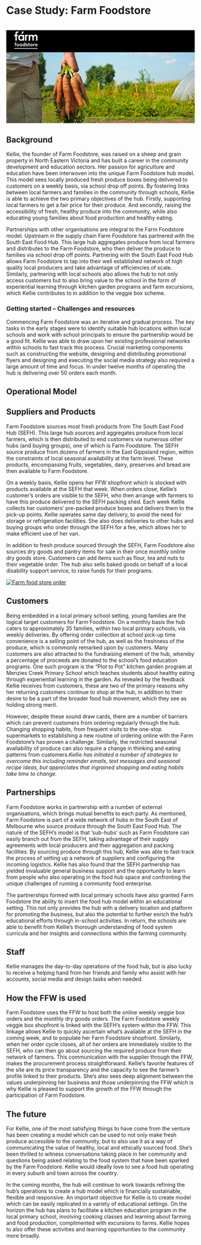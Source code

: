 # Case Study: Farm Foodstore

[  
](https://openfoodnetwork.org/wp-content/uploads/2016/01/Farm-Food-Store-image.png)![](/assets/30-FarmFoodstore-1-Farm-Food-Store-image_old.png)

## Background

Kellie, the founder of Farm Foodstore, was raised on a sheep and grain property in North Eastern Victoria and has built a career in the community development and education sectors. Her passion for agriculture and education have been interwoven into the unique Farm Foodstore hub model. This model sees locally produced fresh produce boxes being delivered to customers on a weekly basis, via school drop off points. By fostering links between local farmers and families in the community through schools, Kellie is able to achieve the two primary objectives of the hub. Firstly, supporting local farmers to get a fair price for their produce. And secondly, raising the accessibility of fresh, healthy produce into the community, while also educating young families about food production and healthy eating.

Partnerships with other organisations are integral to the Farm Foodstore model. Upstream in the supply chain Farm Foodstore has partnered with the South East Food Hub. This large hub aggregates produce from local farmers and distributes to the Farm Foodstore, who then deliver the produce to families via school drop off points. Partnering with the South East Food Hub allows Farm Foodstore to tap into their well established network of high quality local producers and take advantage of efficiencies of scale. Similarly, partnering with local schools also allows the hub to not only access customers but to also bring value to the school in the form of experiential learning through kitchen garden programs and farm excursions, which Kellie contributes to in addition to the veggie box scheme.

### Getting started – Challenges and resources

Commencing Farm Foodstore was an iterative and gradual process. The key tasks in the early stages were to identify suitable hub locations within local schools and work with school principals to ensure the partnership would be a good fit. Kellie was able to draw upon her existing professional networks within schools to fast track this process. Crucial marketing components such as constructing the website, designing and distributing promotional flyers and designing and executing the social media strategy also required a large amount of time and focus. In under twelve months of operating the hub is delivering over 50 orders each month.

## Operational Model

## Suppliers and Products

Farm Foodstore sources most fresh products from The South East Food Hub \(SEFH\). This large hub sources and aggregates produce from local farmers, which is then distributed to end customers via numerous other hubs \(and buying groups\), one of which is Farm Foodstore. The SEFH source produce from dozens of farmers in the East Gippsland region, within the constraints of local seasonal availability at the farm level. These products, encompassing fruits, vegetables, dairy, preserves and bread are then available to Farm Foodstore.

On a weekly basis, Kellie opens her FFW shopfront which is stocked with products available at the SEFH that week. When orders close, Kellie’s customer’s orders are visible to the SEFH, who then arrange with farmers to have this produce delivered to the SEFH packing shed. Each week Kellie collects her customers’ pre-packed produce boxes and delivers them to the pick-up points. Kellie operates same day delivery, to avoid the need for storage or refrigeration facilities. She also does deliveries to other hubs and buying groups who order through the SEFH for a fee, which allows her to make efficient use of her van.

In addition to fresh produce sourced through the SEFH, Farm Foodstore also sources dry goods and pantry items for sale in their once monthly online dry goods store. Customers can add items such as flour, tea and nuts to their vegetable order. The hub also sells baked goods on behalf of a local disability support service, to raise funds for their programs.

[![](https://openfoodnetwork.org/wp-content/uploads/2016/01/farm-food-store-pic.png "Farm food store order")](https://openfoodnetwork.org/wp-content/uploads/2016/01/farm-food-store-pic.png)

## Customers

Being embedded in a local primary school setting, young families are the logical target customers for Farm Foodstore. On a monthly basis the hub caters to approximately 35 families, within two local primary schools, via weekly deliveries. By offering order collection at school pick-up time convenience is a selling point of the hub, as well as the freshness of the produce, which is commonly remarked upon by customers. Many customers are also attracted to the fundraising element of the hub, whereby a percentage of proceeds are donated to the school’s food education programs. One such program is the “Plot to Pot” kitchen garden program at Menzies Creek Primary School which teaches students about healthy eating through experiential learning in the garden. As revealed by the feedback Kellie receives from customers, these are two of the primary reasons why her returning customers continue to shop at the hub, in addition to their desire to be a part of the broader food hub movement, which they see as holding strong merit.

However, despite these sound draw cards, there are a number of barriers which can prevent customers from ordering regularly through the hub. Changing shopping habits, from frequent visits to the one-stop supermarkets to establishing a new routine of ordering online with the Farm Foodstore’s has proven a challenge. Similarly, the restricted seasonal availability of produce can also require a change in thinking and eating patterns from customers._Kellie has initiated a number of strategies to overcome this including reminder emails, text messages and seasonal recipe ideas, but appreciates that ingrained shopping and eating habits take time to change._

## Partnerships

Farm Foodstore works in partnership with a number of external organisations, which brings mutual benefits to each party. As mentioned, Farm Foodstore is part of a wide network of hubs in the South East of Melbourne who source produce through the South East Food Hub. The nature of the SEFH’s model is that ‘sub-hubs’ such as Farm Foodstore can easily branch out from the SEFH, taking advantage of their supply agreements with local producers and their aggregation and packing facilities. By sourcing produce through this hub, Kellie was able to fast-track the process of setting up a network of suppliers and configuring the incoming logistics. Kellie has also found that the SEFH partnership has yielded invaluable general business support and the opportunity to learn from people who also operating in the food hub space and confronting the unique challenges of running a community food enterprise.

The partnerships formed with local primary schools have also granted Farm Foodstore the ability to insert the food hub model within an educational setting. This not only provides the hub with a delivery location and platform for promoting the business, but also the potential to further enrich the hub’s educational efforts through in-school activities. In return, the schools are able to benefit from Kellie’s thorough understanding of food system curricula and her insights and connections within the farming community.

## Staff

Kellie manages the day-to-day operations of the food hub, but is also lucky to receive a helping hand from her friends and family who assist with her accounts, social media and design tasks when needed.

## How the FFW is used

Farm Foodstore uses the FFW to host both the online weekly veggie box orders and the monthly dry goods orders. The Farm Foodstore weekly veggie box shopfront is linked with the SEFH’s system within the FFW. This linkage allows Kellie to quickly ascertain what’s available at the SEFH in the coming week, and to populate her Farm Foodstore shopfront. Similarly, when her order cycle closes, all of her orders are immediately visible to the SEFH, who can then go about sourcing the required produce from their network of farmers. This communication with the supplier through the FFW, makes the procurement process straightforward. Kellie’s favorite features of the site are its price transparency and the capacity to see the farmer’s profile linked to their products. She’s also sees deep alignment between the values underpinning her business and those underpinning the FFW which is why Kellie is pleased to support the growth of the FFW through the participation of Farm Foodstore.

## The future

For Kellie, one of the most satisfying things to have come from the venture has been creating a model which can be used to not only make fresh produce accessible to the community, but to also use it as a way of communicating the value of healthy, local and ethically sourced food. She’s been thrilled to witness conversations taking place in her community and questions being asked relating to the food system that have been sparked by the Farm Foodstore. Kellie would ideally love to see a food hub operating in every suburb and town across the country.

In the coming months, the hub will continue to work towards refining the hub’s operations to create a hub model which is financially sustainable, flexible and responsive. An important objective for Kellie is to create model which can be easily replicated in a variety of educational settings. On the horizon the hub has plans to facilitate a kitchen education program in the local primary school, involving cooking classes and learning about farming and food production, complimented with excursions to farms. Kellie hopes to also offer these activities and learning opportunities to the community more broadly.

